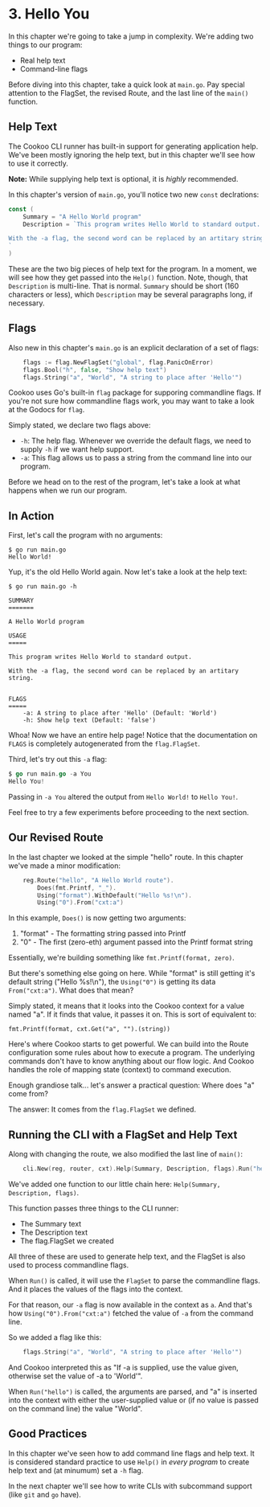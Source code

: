 # 3. Hello You

In this chapter we're going to take a jump in complexity. We're adding
two things to our program:

- Real help text
- Command-line flags

Before diving into this chapter, take a quick look at `main.go`. Pay
special attention to the FlagSet, the revised Route, and the last line
of the `main()` function.

## Help Text

The Cookoo CLI runner has built-in support for generating application
help. We've been mostly ignoring the help text, but in this chapter
we'll see how to use it correctly.

**Note:** While supplying help text is optional, it is *highly*
recommended.

In this chapter's version of `main.go`, you'll notice two new `const`
declrations:

```go
const (
	Summary = "A Hello World program"
	Description = `This program writes Hello World to standard output.

With the -a flag, the second word can be replaced by an artitary string.
`
)
```

These are the two big pieces of help text for the program. In a moment,
we will see how they get passed into the `Help()` function. Note,
though, that `Description` is multi-line. That is normal. `Summary`
should be short (160 characters or less), which `Description` may be
several paragraphs long, if necessary.

## Flags

Also new in this chapter's `main.go` is an explicit declaration of a set
of flags:

```go
	flags := flag.NewFlagSet("global", flag.PanicOnError)
	flags.Bool("h", false, "Show help text")
	flags.String("a", "World", "A string to place after 'Hello'")
```

Cookoo uses Go's built-in `flag` package for supporing commandline
flags. If you're not sure how commandline flags work, you may want to
take a look at the Godocs for `flag`.

Simply stated, we declare two flags above:

- `-h`: The help flag. Whenever we override the default flags, we need
  to supply `-h` if we want help support.
- `-a`: This flag allows us to pass a string from the command line into
  our program.

Before we head on to the rest of the program, let's take a look at what
happens when we run our program.

## In Action

First, let's call the program with no arguments:

```
$ go run main.go
Hello World!
```

Yup, it's the old Hello World again. Now let's take a look at the help
text:

```
$ go run main.go -h

SUMMARY
=======

A Hello World program

USAGE
=====

This program writes Hello World to standard output.

With the -a flag, the second word can be replaced by an artitary string.


FLAGS
=====
	-a: A string to place after 'Hello' (Default: 'World')
	-h: Show help text (Default: 'false')
```

Whoa! Now we have an entire help page! Notice that the documentation on
`FLAGS` is completely autogenerated from the `flag.FlagSet`.

Third, let's try out this `-a` flag:

```go
$ go run main.go -a You
Hello You!
```

Passing in `-a You` altered the output from `Hello World!` to `Hello
You!`.

Feel free to try a few experiments before proceeding to the next
section.

## Our Revised Route

In the last chapter we looked at the simple "hello" route. In this
chapter we've made a minor modification:

```go
	reg.Route("hello", "A Hello World route").
		Does(fmt.Printf, "_").
		Using("format").WithDefault("Hello %s!\n").
		Using("0").From("cxt:a")
```

In this example, `Does()` is now getting two arguments:

1. "format" - The formatting string passed into Printf
2. "0" - The first (zero-eth) argument passed into the Printf format
   string

Essentially, we're building something like `fmt.Printf(format, zero)`.

But there's something else going on here. While "format" is still
getting it's default string ("Hello %s!\n"), the `Using("0")` is getting
its data `From("cxt:a")`. What does that mean?

Simply stated, it means that it looks into the Cookoo context for a
value named "a". If it finds that value, it passes it on. This is sort
of equivalent to:

```
fmt.Printf(format, cxt.Get("a", "").(string))
```

Here's where Cookoo starts to get powerful. We can build into the Route
configuration some rules about how to execute a program. The underlying
commands don't have to know anything about our flow logic. And Cookoo
handles the role of mapping state (context) to command execution.

Enough grandiose talk... let's answer a practical question: Where does
"a" come from?

The answer: It comes from the `flag.FlagSet` we defined.

## Running the CLI with a FlagSet and Help Text

Along with changing the route, we also modified the last line of
`main()`:

```go
	cli.New(reg, router, cxt).Help(Summary, Description, flags).Run("hello")
```

We've added one function to our little chain here: `Help(Summary,
Description, flags)`.

This function passes three things to the CLI runner:

- The Summary text
- The Description text
- The flag.FlagSet we created

All three of these are used to generate help text, and the FlagSet is
also used to process commandline flags.

When `Run()` is called, it will use the `FlagSet` to parse the
commandline flags. And it places the values of the flags into the
context.

For that reason, our `-a` flag is now available in the context as `a`.
And that's how `Using("0").From("cxt:a")` fetched the value of `-a` from
the command line.

So we added a flag like this:

```go
	flags.String("a", "World", "A string to place after 'Hello'")
```

And Cookoo interpreted this as "If -a is supplied, use the value given,
otherwise set the value of -a to 'World'".

When `Run("hello")` is called, the arguments are parsed, and "a" is
inserted into the context with either the user-supplied value or (if no
value is passed on the command line) the value "World".

## Good Practices

In this chapter we've seen how to add command line flags and help text.
It is considered standard practice to use `Help()` in *every program* to
create help text and (at minumum) set a `-h` flag.

In the next chapter we'll see how to write CLIs with subcommand support
(like `git` and `go` have).
